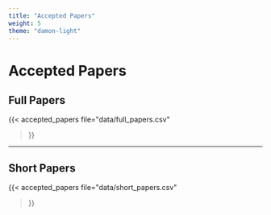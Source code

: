 ```yaml
---
title: "Accepted Papers"
weight: 5
theme: "damon-light"
---
```


# Accepted Papers


## Full Papers
{{< accepted_papers
    file="data/full_papers.csv"
>}}

----

## Short Papers
{{< accepted_papers
    file="data/short_papers.csv"
>}}